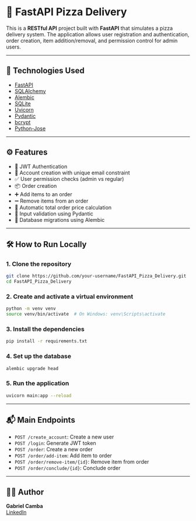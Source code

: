 # 🍕 FastAPI Pizza Delivery

This is a **RESTful API** project built with **FastAPI** that simulates a pizza delivery system. The application allows user registration and authentication, order creation, item addition/removal, and permission control for admin users.

---

## 🚀 Technologies Used

- [FastAPI](https://fastapi.tiangolo.com/)
- [SQLAlchemy](https://www.sqlalchemy.org/)
- [Alembic](https://alembic.sqlalchemy.org/)
- [SQLite](https://www.sqlite.org/index.html)
- [Uvicorn](https://www.uvicorn.org/)
- [Pydantic](https://docs.pydantic.dev/latest/)
- [bcrypt](https://pypi.org/project/bcrypt/)
- [Python-Jose](https://python-jose.readthedocs.io/)

---

## ⚙️ Features

- 🔐 JWT Authentication
- 👤 Account creation with unique email constraint
- ✅ User permission checks (admin vs regular)
- 📦 Order creation
- ➕ Add items to an order
- ➖ Remove items from an order
- 🧾 Automatic total order price calculation
- 🧩 Input validation using Pydantic
- 🔄 Database migrations using Alembic

---

## 🛠️ How to Run Locally

### 1. Clone the repository

```bash
git clone https://github.com/your-username/FastAPI_Pizza_Delivery.git
cd FastAPI_Pizza_Delivery
```

### 2. Create and activate a virtual environment

```bash
python -m venv venv
source venv/bin/activate  # On Windows: venv\Scripts\activate
```

### 3. Install the dependencies

```bash
pip install -r requirements.txt
```

### 4. Set up the database

```bash
alembic upgrade head
```

### 5. Run the application

```bash
uvicorn main:app --reload
```

---

## 📬 Main Endpoints

- `POST /create_account`: Create a new user
- `POST /login`: Generate JWT token
- `POST /order`: Create a new order
- `POST /order/add-item`: Add item to order
- `POST /order/remove-item/{id}`: Remove item from order
- `POST /order/conclude/{id}`: Conclude order

---

## 🧑‍💻 Author

**Gabriel Camba**  
[LinkedIn](https://www.linkedin.com/in/gabriel-camba-153b5b131/)